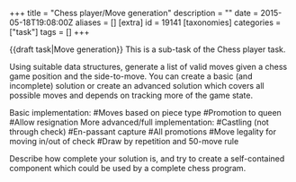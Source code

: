 +++
title = "Chess player/Move generation"
description = ""
date = 2015-05-18T19:08:00Z
aliases = []
[extra]
id = 19141
[taxonomies]
categories = ["task"]
tags = []
+++

{{draft task|Move generation}} This is a sub-task of the Chess player task.

Using suitable data structures, generate a list of valid moves given a chess game position and the side-to-move. You can create a basic (and incomplete) solution or create an advanced solution which covers all possible moves and depends on tracking more of the game state.

Basic implementation:
#Moves based on piece type
#Promotion to queen
#Allow resignation 
More advanced/full implementation:
#Castling (not through check) 
#En-passant capture
#All promotions
#Move legality for moving in/out of check 
#Draw by repetition and 50-move rule

Describe how complete your solution is, and try to create a self-contained component which could be used by a complete chess program.
